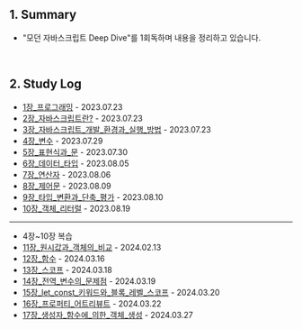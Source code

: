 ## 1. Summary

- "모던 자바스크립트 Deep Dive"를 1회독하며 내용을 정리하고 있습니다.

<br>

## 2. Study Log

- [1장_프로그래밍](./01_프로그래밍.md) - 2023.07.23
- [2장_자바스크립트란?](./02_자바스크립트란.md) - 2023.07.23
- [3장_자바스크립트_개발_환경과_실행_방법](./03_자바스크립트_개발_환경과_실행_방법.md) - 2023.07.23
- [4장_변수](./04_변수.md) - 2023.07.29
- [5장_표현식과_문](./05_표현식과_문.md) - 2023.07.30
- [6장_데이터_타입](./06_데이터_타입.md) - 2023.08.05
- [7장_연산자](./07_연산자.md) - 2023.08.06
- [8장_제어문](./08_제어문.md) - 2023.08.09
- [9장_타입_변환과_단축_평가](./09_타입_변환과_단축_평가.md) - 2023.08.10
- [10장_객체_리터럴](./10_객체_리터럴.md) - 2023.08.19

---

- 4장~10장 복습
- [11장_원시값과_객체의_비교](./11_원시_값과_객체의_비교.md) - 2024.02.13
- [12장_함수](./12_함수.md) - 2024.03.16
- [13장_스코프](./13_스코프.md) - 2024.03.18
- [14장_전역_변수의_문제점](./14_전역_변수의_문제점.md) - 2024.03.19
- [15장_let_const_키워드와_블록_레벨_스코프](./15_let_const_키워드와_블록_레벨_스코프.md) - 2024.03.20
- [16장_프로퍼티_어트리뷰트](./16_프로퍼티_어트리뷰트.md) - 2024.03.22
- [17장_생성자_함수에_의한_객체_생성](./17_생성자_함수에_의한_객체_생성.md) - 2024.03.27
